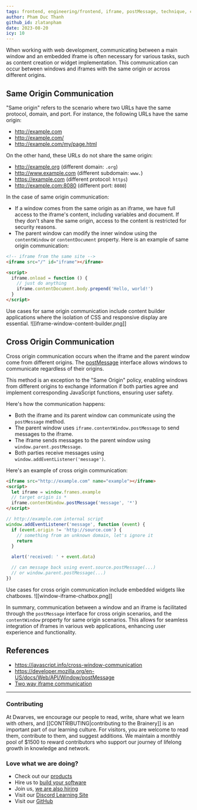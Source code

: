 ```yaml
---
tags: frontend, engineering/frontend, iframe, postMessage, technique, cors, cross-origin-resource-sharing, cross-window-communication, javascript
author: Pham Duc Thanh
github_id: zlatanpham
date: 2023-08-20
icy: 10
---
```


When working with web development, communicating between a main window and an embedded iframe is often necessary for various tasks, such as content creation or widget implementation. This communication can occur between windows and iframes with the same origin or across different origins.

## Same Origin Communication

"Same origin" refers to the scenario where two URLs have the same protocol, domain, and port. For instance, the following URLs have the same origin:

- http://example.com
- http://example.com/
- http://example.com/my/page.html

On the other hand, these URLs do not share the same origin:

- http://example.org (different domain: `.org`)
- http://www.example.com (different subdomain: `www.`)
- https://example.com (different protocol: `https`)
- http://example.com:8080 (different port: `8080`)

In the case of same origin communication:

- If a window comes from the same origin as an iframe, we have full access to the iframe's content, including variables and document. If they don't share the same origin, access to the content is restricted for security reasons.
- The parent window can modify the inner window using the `contentWindow` or `contentDocument` property. Here is an example of same origin communication:

```html
<!-- iframe from the same site -->
<iframe src="/" id="iframe"></iframe>

<script>
  iframe.onload = function () {
    // just do anything
    iframe.contentDocument.body.prepend('Hello, world!')
  }
</script>
```

Use cases for same origin communication include content builder applications where the isolation of CSS and responsive display are essential. ![[iframe-window-content-builder.png]]

## Cross Origin Communication

Cross origin communication occurs when the iframe and the parent window come from different origins. The [postMessage](https://developer.mozilla.org/en-US/docs/Web/API/Window/postMessage) interface allows windows to communicate regardless of their origins.

This method is an exception to the "Same Origin" policy, enabling windows from different origins to exchange information if both parties agree and implement corresponding JavaScript functions, ensuring user safety.

Here's how the communication happens:

- Both the iframe and its parent window can communicate using the `postMessage` method.
- The parent window uses `iframe.contentWindow.postMessage` to send messages to the iframe.
- The iframe sends messages to the parent window using `window.parent.postMessage`.
- Both parties receive messages using `window.addEventListener('message')`.

Here's an example of cross origin communication:

```html
<iframe src="http://example.com" name="example"></iframe>
<script>
  let iframe = window.frames.example
  // target origin is *
  iframe.contentWindow.postMessage('message', '*')
</script>
```

```js
// http://example.com internal script
window.addEventListener('message', function (event) {
  if (event.origin != 'http://source.com') {
    // something from an unknown domain, let's ignore it
    return
  }

  alert('received: ' + event.data)

  // can message back using event.source.postMessage(...)
  // or window.parent.postMessage(...)
})
```

Use cases for cross origin communication include embedded widgets like chatboxes. ![[window-iframe-chatbox.png]]

In summary, communication between a window and an iframe is facilitated through the `postMessage` interface for cross origin scenarios, and the `contentWindow` property for same origin scenarios. This allows for seamless integration of iframes in various web applications, enhancing user experience and functionality.

## References

- https://javascript.info/cross-window-communication
- https://developer.mozilla.org/en-US/docs/Web/API/Window/postMessage
- [Two way iframe communication](https://gist.github.com/pbojinov/8965299)


---
<!-- cta -->
### Contributing

At Dwarves, we encourage our people to read, write, share what we learn with others, and [[CONTRIBUTING|contributing to the Brainery]] is an important part of our learning culture. For visitors, you are welcome to read them, contribute to them, and suggest additions. We maintain a monthly pool of $1500 to reward contributors who support our journey of lifelong growth in knowledge and network.

### Love what we are doing?

- Check out our [products](https://superbits.co)
- Hire us to [build your software](https://d.foundation)
- Join us, [we are also hiring](https://github.com/dwarvesf/WeAreHiring)
- Visit our [Discord Learning Site](https://discord.gg/dzNBpNTVEZ)
- Visit our [GitHub](https://github.com/dwarvesf)
